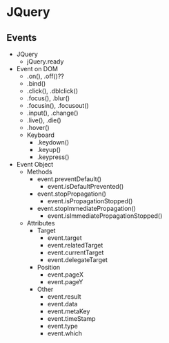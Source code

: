 # JQuery
## Events
- JQuery
    - jQuery.ready
- Event on DOM
    - .on(), .off()??
    - .bind()
    - .click(), .dblclick()
    - .focus(), .blur()
    - .focusin(), .focusout()
    - .input(), .change()
    - .live(), .die()
    - .hover()
    - Keyboard
        - .keydown()
        - .keyup()
        - .keypress()
- Event Object
    - Methods
        - event.preventDefault()
            - event.isDefaultPrevented()
        - event.stopPropagation()
            - event.isPropagationStopped()
        - event.stopImmediatePropagation()
            - event.isImmediatePropagationStopped()
    - Attributes
        - Target
            - event.target
            - event.relatedTarget
            - event.currentTarget
            - event.delegateTarget
        - Position
            - event.pageX
            - event.pageY
        - Other
            - event.result
            - event.data
            - event.metaKey
            - event.timeStamp
            - event.type
            - event.which